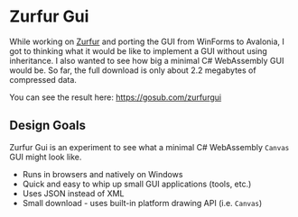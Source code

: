 # Zurfur Gui

While working on [Zurfur](https://github.com/gosub-com/Zurfur) and
porting the GUI from WinForms to Avalonia, I got to thinking what it would be
like to implement a GUI without using inheritance.  I also wanted to see how big
a minimal C# WebAssembly GUI would be.  So far, the full download is only about 
2.2 megabytes of compressed data.  

You can see the result here: https://gosub.com/zurfurgui

## Design Goals

Zurfur Gui is an experiment to see what a minimal C# WebAssembly `Canvas` GUI might look like.

* Runs in browsers and natively on Windows
* Quick and easy to whip up small GUI applications (tools, etc.)
* Uses JSON instead of XML
* Small download - uses built-in platform drawing API (i.e. `Canvas`)




